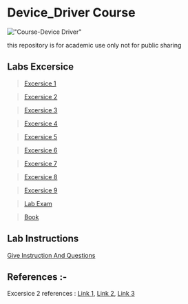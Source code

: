 # Device_Driver Course
!["Course-Device Driver"](https://img.shields.io/badge/Course-Device%20Driver-brightgreen)

this repository is for academic use only not for public sharing  

## Labs Excersice
>[Excersice 1](./1/readme.md)

>[Excersice 2](./2/readme.md)

>[Excersice 3](./3/readme.md)

>[Excersice 4](./4/readme.md)

>[Excersice 5](./5/readme.md)

>[Excersice 6](./6/readme.md)

>[Excersice 7](./7/readme.md)

>[Excersice 8](./8/readme.md)

>[Excersice 9](./9/readme.md)

>[Lab Exam](./Lab%20Exam/readme.md)

>[Book](./Book/readme.md)

## Lab Instructions
[Give Instruction And Questions](./instruction.md)

## References :-
Excersice 2 references : [Link 1](https://www.ubuntupit.com/simple-yet-effective-linux-shell-script-examples/), [Link 2](https://linuxhint.com/30_bash_script_examples/), [Link 3](https://alvinalexander.com/linux-unix/shell-script-download-url-website-speed-performance/)
